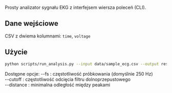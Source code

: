 Prosty analizator sygnału EKG z interfejsem wiersza poleceń (CLI).

## Dane wejściowe
CSV z dwiema kolumnami: `time`, `voltage`

## Użycie
```bash
python scripts/run_analysis.py --input data/sample_ecg.csv --output results/ecg_plot.png
```

Dostępne opcje:
--fs : częstotliwość próbkowania (domyślnie 250 Hz)  
--cutoff : częstotliwość odcięcia filtru dolnoprzepustowego  
--distance : minimalna odległość między peakami